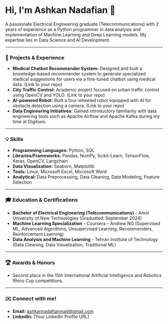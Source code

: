 # Hi, I'm Ashkan Nadafian 👋

A passionate Electrical Engineering graduate (Telecommunications) with 2 years of experience as a Python programmer in data analysis and implementation of Machine Learning and Deep Learning models. My expertise lies in Data Science and AI Development.

---

### 🚀 Projects & Experience

* **Medical Chatbot Recommender System:** Designed and built a knowledge-based recommender system to generate specialized medical suggestions for users via a fine-tuned chatbot using medical data. (Link to your repo)
* **City Traffic Control:** Academic project focused on urban traffic control using OpenCV and YOLO. (Link to your repo)
* **AI-powered Robot:** Built a four-wheeled robot equipped with AI for obstacle detection using a camera. (Link to your repo)
* **Data Engineering Initiatives:** Gained introductory familiarity with data engineering tools such as Apache Airflow and Apache Kafka during my time at Digitoon.

---

### 💡 Skills

* **Programming Languages:** Python, SQL
* **Libraries/Frameworks:** Pandas, NumPy, Scikit-Learn, TensorFlow, Keras, OpenCV, Langchain
* **Data Visualization:** Seaborn, Matplotlib
* **Tools:** Linux, Microsoft Excel, Microsoft Word
* **Analytical:** Data Preprocessing, Data Cleaning, Data Modeling, Feature Selection

---

### 🎓 Education & Certifications

* **Bachelor of Electrical Engineering (Telecommunications)** - Amol University of New Technologies (Graduated: September 2024)
* **Machine Learning Specialization** - Coursera - Andrew NG (Supervised ML, Advanced Algorithms, Unsupervised Learning, Recommenders, Reinforcement Learning)
* **Data Analysis and Machine Learning** - Tehran Institute of Technology (Data Cleaning, Data Visualization, Traditional ML)

---

### 🏆 Awards & Honors

* Second place in the 15th International Artificial Intelligence and Robotics Rhino Cup competitions.

---

### ✉️ Connect with me!

* **Email:** ashkannadafianmail@gmail.com
* **LinkedIn:** [Your LinkedIn Profile URL]
